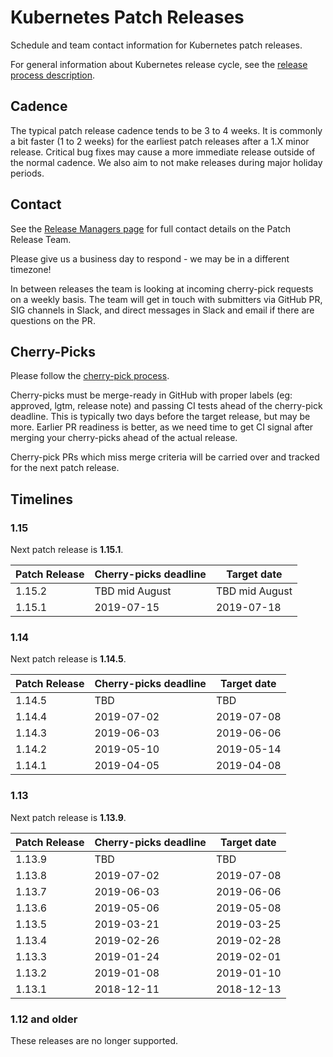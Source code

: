 # Kubernetes Patch Releases

Schedule and team contact information for Kubernetes patch releases.

For general information about Kubernetes release cycle, see the
[release process description].

## Cadence

The typical patch release cadence tends to be 3 to 4 weeks.  It is
commonly a bit faster (1 to 2 weeks) for the earliest patch releases
after a 1.X minor release.  Critical bug fixes may cause a more
immediate release outside of the normal cadence.  We also aim to not make
releases during major holiday periods.

## Contact

See the [Release Managers page][release-managers] for full contact details on the Patch Release Team.

Please give us a business day to respond - we may be in a different timezone!

In between releases the team is looking at incoming cherry-pick
requests on a weekly basis.  The team will get in touch with
submitters via GitHub PR, SIG channels in Slack, and direct messages
in Slack and email if there are questions on the PR.

## Cherry-Picks

Please follow the [cherry-pick process].

Cherry-picks must be merge-ready in GitHub with proper labels (eg:
approved, lgtm, release note) and passing CI tests ahead of the
cherry-pick deadline.  This is typically two days before the target
release, but may be more.  Earlier PR readiness is better, as we
need time to get CI signal after merging your cherry-picks ahead
of the actual release.

Cherry-pick PRs which miss merge criteria will be carried over and tracked
for the next patch release.

## Timelines

### 1.15

Next patch release is **1.15.1**.

| Patch Release | Cherry-picks deadline | Target date |
| --- | --- | --- |
| 1.15.2 | TBD mid August | TBD mid August |
| 1.15.1 | 2019-07-15 | 2019-07-18 |


### 1.14

Next patch release is **1.14.5**.

| Patch Release | Cherry-picks deadline | Target date |
| --- | --- | --- |
| 1.14.5 | TBD  | TBD |
| 1.14.4 | 2019-07-02 | 2019-07-08 |
| 1.14.3 | 2019-06-03 | 2019-06-06 |
| 1.14.2 | 2019-05-10 | 2019-05-14 |
| 1.14.1 | 2019-04-05 | 2019-04-08 |


### 1.13

Next patch release is **1.13.9**.

| Patch Release | Cherry-picks deadline | Target date |
| --- | --- | --- |
| 1.13.9 | TBD | TBD |
| 1.13.8 | 2019-07-02 | 2019-07-08 |
| 1.13.7 | 2019-06-03 | 2019-06-06 |
| 1.13.6 | 2019-05-06 | 2019-05-08 |
| 1.13.5 | 2019-03-21 | 2019-03-25 |
| 1.13.4 | 2019-02-26 | 2019-02-28 |
| 1.13.3 | 2019-01-24 | 2019-02-01 |
| 1.13.2 | 2019-01-08 | 2019-01-10 |
| 1.13.1 | 2018-12-11 | 2018-12-13 |


### 1.12 and older

These releases are no longer supported.

[cherry-pick process]: https://git.k8s.io/community/contributors/devel/sig-release/cherry-picks.md
[release-managers]: /release-managers.md
[release process description]: https://git.k8s.io/community/contributors/devel/sig-release/release.md

